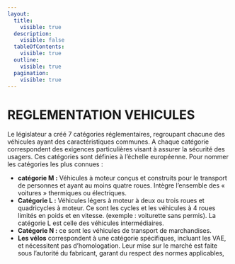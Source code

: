 ```yaml
---
layout:
  title:
    visible: true
  description:
    visible: false
  tableOfContents:
    visible: true
  outline:
    visible: true
  pagination:
    visible: true
---
```


# REGLEMENTATION VEHICULES

Le législateur a créé 7 catégories réglementaires, regroupant chacune des véhicules ayant des caractéristiques communes. A chaque catégorie correspondent des exigences particulières  visant à assurer la sécurité des usagers. Ces catégories sont définies à l’échelle européenne. Pour nommer les catégories les plus connues :&#x20;

* **catégorie M :** Véhicules à moteur conçus et construits pour le transport de personnes et ayant au moins quatre roues. Intègre l’ensemble des « voitures » thermiques ou électriques.
* **Catégorie L :** Véhicules légers à moteur à deux ou trois roues et quadricycles à moteur. Ce sont les cycles et les véhicules à 4 roues limités en poids et en vitesse. (exemple : voiturette sans permis).  La catégorie L est celle des véhicules intermédiaires.&#x20;
* **Catégorie N :** ce sont les véhicules de transport de marchandises.
* **Les vélos** correspondent à une catégorie spécifiques, incluant les VAE, et nécessitent pas d’homologation. Leur mise sur le marché est faite sous l’autorité du fabricant, garant du respect des normes applicables,

